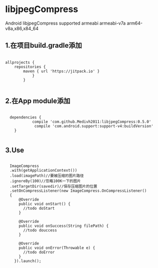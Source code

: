 # libjpegCompress
Android libjpegCompress supported armeabi armeabi-v7a arm64-v8a,x86,x84_64</br>

## 1.在项目build.gradle添加
   <pre> <code>
allprojects {
	repositories {
		maven { url 'https://jitpack.io' }
		    }
	    }
	</code></pre>
	
## 2.在App module添加
  
  <pre><code>
  dependencies {
	        compile 'com.github.Medivh2011:libjpegCompress:0.5.0'
	         compile 'com.android.support:support-v4:buildVersion'
	}
	</code></pre>
	
## 3.Use
  <pre><code>
  ImageCompress
  .with(getApplicationContext())
  .load(imagePath)//要被压缩的图片路径
  .ignoreBy(100)//忽略100K一下的图片
  .setTargetDir(savedir)//保存压缩图片的位置
  .setOnCompressListener(new ImageCompress.OnCompressListener() 
  {
      @Override
      public void onStart() {
        //todo doStart
      }

      @Override
      public void onSuccess(String filePath) {
        //todo douccess
      }

      @Override
      public void onError(Throwable e) {
        //todo doError
      }
    }).launch();
    </code>
    <pre>
    
  

